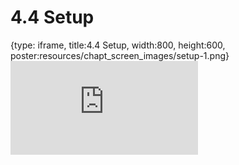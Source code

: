 # 4.4 Setup
 
{type: iframe, title:4.4 Setup, width:800, height:600, poster:resources/chapt_screen_images/setup-1.png}
![](https://mccoy-lab.github.io/hgv_modules/no_toc/setup-1.html)
 

 
